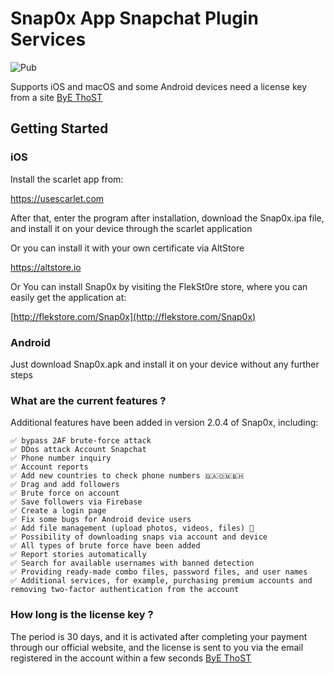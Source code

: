 # Snap0x App Snapchat Plugin Services

![Pub]( https://img.shields.io/badge/Snapchat-Snap0x-yellow)

Supports iOS and macOS and some Android devices need a license key from a site 
[ByE ThoST](https://bye-thost.com/product/snap0x-ios-android/) 



## Getting Started

### iOS

Install the scarlet app from:

https://usescarlet.com

After that, enter the program after installation, download the Snap0x.ipa file, and install it on your device through the scarlet application

Or you can install it with your own certificate via AltStore

https://altstore.io

Or You can install Snap0x by visiting the FlekSt0re store, where you can easily get the application at:

[http://flekstore.com/Snap0x](http://flekstore.com/Snap0x)

### Android

Just download Snap0x.apk and install it on your device without any further steps

### What are the current features ?

Additional features have been added in version 2.0.4 of Snap0x, including:

```
✅ bypass 2AF brute-force attack
✅ DDos attack Account Snapchat
✅ Phone number inquiry
✅ Account reports
✅ Add new countries to check phone numbers 🇶🇦🇴🇲🇧🇭
✅ Drag and add followers
✅ Brute force on account
✅ Save followers via Firebase
✅ Create a login page
✅ Fix some bugs for Android device users
✅ Add file management (upload photos, videos, files) 🎉
✅ Possibility of downloading snaps via account and device
✅ All types of brute force have been added
✅ Report stories automatically
✅ Search for available usernames with banned detection
✅ Providing ready-made combo files, password files, and user names
✅ Additional services, for example, purchasing premium accounts and removing two-factor authentication from the account
```
### How long is the license key ?

The period is 30 days, and it is activated after completing your payment through our official website, and the license is sent to you via the email registered in the account within a few seconds [ByE ThoST](https://bye-thost.com/product/snap0x-ios-android/) 

